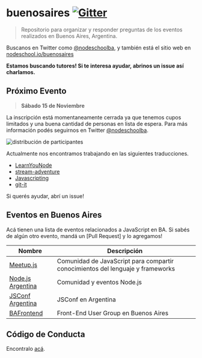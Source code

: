 # buenosaires [![Gitter][3]][4]

> Repositorio para organizar y responder preguntas de los eventos realizados en Buenos Aires, Argentina.

Buscanos en Twitter como [@nodeschoolba][13], y también está el sitio web en [nodeschool.io/buenosaires][14]

**Estamos buscando tutores! Si te interesa ayudar, abrinos un issue así charlamos.**

## Próximo Evento

> **Sábado 15 de Noviembre**

La inscripción está momentaneamente cerrada ya que tenemos cupos limitados y una buena cantidad de personas en lista de espera. Para más información podés seguirnos en Twitter [@nodeschoolba][13].

![distribución de participantes][2]

Actualmente nos encontramos trabajando en las siguientes traducciones.

- [LearnYouNode][7]
- [stream-adventure][8] 
- [Javascripting][6]
- [git-it][5]

Si querés ayudar, abrí un issue!

## Eventos en Buenos Aires

Acá tienen una lista de eventos relacionados a JavaScript en BA. Si sabés de algún otro evento, mandá un [Pull Request] y lo agregamos!

Nombre                  | Descripción
------------------------|-----------------------------------------------------------------------------
[Meetup.js][9]          | Comunidad de JavaScript para compartir conocimientos del lenguaje y frameworks
[Node.js Argentina][10] | Comunidad y eventos Node.js
[JSConf Argentina][11]  | JSConf en Argentina
[BAFrontend][12]        | Front-End User Group en Buenos Aires

## Código de Conducta

Encontralo [acá][15].

[1]: https://help.github.com/articles/using-pull-requests/
[2]: http://imageshack.com/a/img540/4115/HP2o1T.png
[3]: https://badges.gitter.im/Join%20Chat.svg
[4]: https://gitter.im/nodeschool/buenosaires
[5]: https://github.com/eafelix/git-it
[6]: https://github.com/eafelix/javascripting
[7]: https://github.com/a0viedo/learnyounode
[8]: https://github.com/eafelix/stream-adventure
[9]: http://www.meetup.com/Meetup-js/
[10]: http://www.meetup.com/NodeJS-Argentina/
[11]: http://www.jsconfar.com/
[12]: http://www.meetup.com/BAFrontend/
[13]: https://twitter.com/nodeschoolba
[14]: http://nodeschool.io/buenosaires/
[15]: https://github.com/nodeschool/buenosaires/blob/master/codigodeconducta.md
